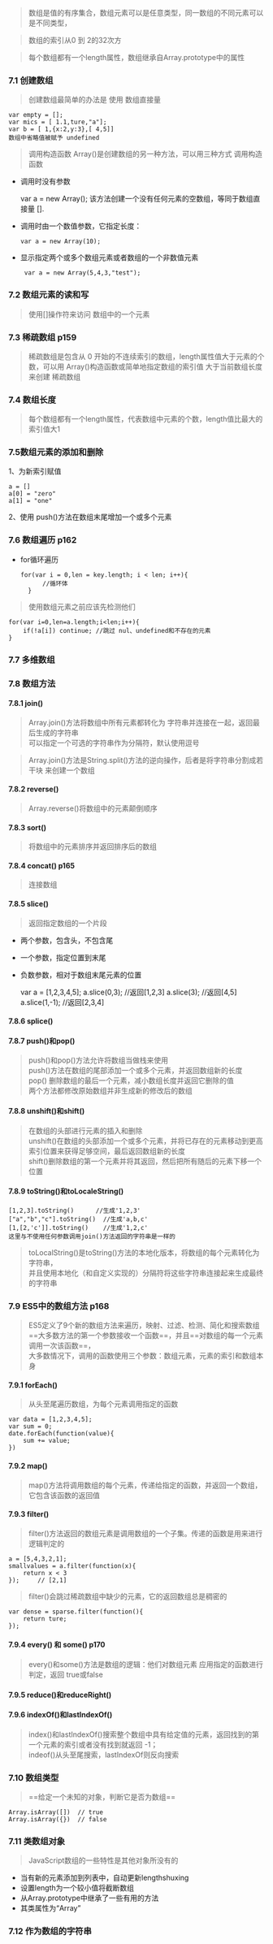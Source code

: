 > 数组是值的有序集合，数组元素可以是任意类型，同一数组的不同元素可以是不同类型，

>数组的索引从0 到 2的32次方

>每个数组都有一个length属性，数组继承自Array.prototype中的属性
### 7.1 创建数组
> 创建数组最简单的办法是 使用 数组直接量

    var empty = [];
    var mics = [ 1.1,ture,"a"];
    var b = [ 1,{x:2,y:3},[ 4,5]]
    数组中省略值被赋予 undefined
    
> 调用构造函数 Array()是创建数组的另一种方法，可以用三种方式 调用构造函数
- 调用时没有参数
    
    
    var a = new Array();
    该方法创建一个没有任何元素的空数组，等同于数组直接量 [].

- 调用时由一个数值参数，它指定长度：

      var a = new Array(10);
- 显示指定两个或多个数组元素或者数组的一个非数值元素

       var a = new Array(5,4,3,"test");
       
### 7.2 数组元素的读和写
> 使用[]操作符来访问 数组中的一个元素

### 7.3 稀疏数组   p159
> 稀疏数组是包含从 0 开始的不连续索引的数组，length属性值大于元素的个数，可以用 Array()构造函数或简单地指定数组的索引值 大于当前数组长度来创建 稀疏数组

### 7.4 数组长度
>每个数组都有一个length属性，代表数组中元素的个数，length值比最大的索引值大1
### 7.5数组元素的添加和删除
1、为新索引赋值

    a = []
    a[0] = "zero"
    a[1] = "one"
2、使用 push()方法在数组末尾增加一个或多个元素
### 7.6 数组遍历   p162
- for循环遍历

      for(var i = 0,len = key.length; i < len; i++){
            //循环体
        }
>使用数组元素之前应该先检测他们

    for(var i=0,len=a.length;i<len;i++){
        if(!a[i]) continue; //跳过 nul、undefined和不存在的元素
    }
### 7.7 多维数组

### 7.8 数组方法
#### 7.8.1 join()
>Array.join()方法将数组中所有元素都转化为 字符串并连接在一起，返回最后生成的字符串  
可以指定一个可选的字符串作为分隔符，默认使用逗号

>Array.join()方法是String.split()方法的逆向操作，后者是将字符串分割成若干块 来创建一个数组

#### 7.8.2 reverse()
> Array.reverse()将数组中的元素颠倒顺序
#### 7.8.3 sort()
> 将数组中的元素排序并返回排序后的数组
#### 7.8.4 concat() p165
> 连接数组
#### 7.8.5 slice()
>返回指定数组的一个片段  
- 两个参数，包含头，不包含尾
- 一个参数，指定位置到末尾
- 负数参数，相对于数组末尾元素的位置

    var a = [1,2,3,4,5];
    a.slice(0,3);  //返回[1,2,3]
    a.slice(3);     //返回[4,5]
    a.slice(1,-1);  //返回[2,3,4]
    
#### 7.8.6 splice()

#### 7.8.7 push()和pop()
>push()和pop()方法允许将数组当做栈来使用  
push()方法在数组的尾部添加一个或多个元素，并返回数组新的长度  
pop() 删除数组的最后一个元素，减小数组长度并返回它删除的值  
两个方法都修改原始数组并非生成新的修改后的数组
#### 7.8.8 unshift()和shift()
>在数组的头部进行元素的插入和删除  
unshift()在数组的头部添加一个或多个元素，并将已存在的元素移动到更高索引位置来获得足够空间，最后返回数组新的长度  
shift()删除数组的第一个元素并将其返回，然后把所有随后的元素下移一个位置
#### 7.8.9 toString()和toLocaleString()

    [1,2,3].toString()      //生成'1,2,3'
    ["a","b","c"].toString()  //生成'a,b,c'
    [1,[2,'c']].toString()    //生成'1,2,c'
    这里与不使用任何参数调用join()方法返回的字符串是一样的
    
>toLocalString()是toString()方法的本地化版本，将数组的每个元素转化为字符串，  
并且使用本地化（和自定义实现的）分隔符将这些字符串连接起来生成最终的字符串
### 7.9 ES5中的数组方法  p168
>ES5定义了9个新的数组方法来遍历，映射、过滤、检测、简化和搜索数组  
==大多数方法的第一个参数接收一个函数==，并且==对数组的每一个元素调用一次该函数==，  
大多数情况下，调用的函数使用三个参数：数组元素，元素的索引和数组本身

#### 7.9.1 forEach()
>从头至尾遍历数组，为每个元素调用指定的函数

    var data = [1,2,3,4,5];
    var sum = 0;
    date.forEach(function(value){
        sum += value; 
    })
#### 7.9.2 map()
>map()方法将调用数组的每个元素，传递给指定的函数，并返回一个数组，它包含该函数的返回值

#### 7.9.3 filter()
>filter()方法返回的数组元素是调用数组的一个子集。传递的函数是用来进行逻辑判定的

    a = [5,4,3,2,1];
    smallvalues = a.filter(function(x){
        return x < 3
    });     // [2,1]
>filter()会跳过稀疏数组中缺少的元素，它的返回数组总是稠密的

    var dense = sparse.filter(function(){
        return ture;
    });
#### 7.9.4 every() 和 some() p170
>every()和some()方法是数组的逻辑：他们对数组元素 应用指定的函数进行判定，返回 true或false
#### 7.9.5 reduce()和reduceRight()

#### 7.9.6 indexOf()和lastIndexOf()
>index()和lastIndexOf()搜索整个数组中具有给定值的元素，返回找到的第一个元素的索引或者没有找到就返回 -1；  
indeof()从头至尾搜索，lastIndexOf则反向搜索
### 7.10 数组类型
>==给定一个未知的对象，判断它是否为数组==

    Array.isArray([])  // true
    Array.isArray({})  // false
### 7.11 类数组对象
>JavaScript数组的一些特性是其他对象所没有的
- 当有新的元素添加到列表中，自动更新lengthshuxing
- 设置length为一个较小值将截断数组
- 从Array.prototype中继承了一些有用的方法
- 其类属性为“Array”

### 7.12 作为数组的字符串

    
    




